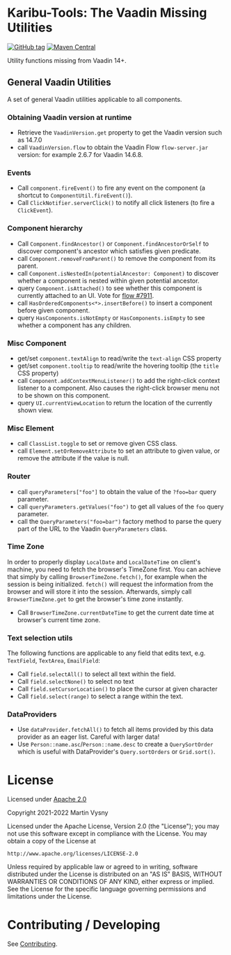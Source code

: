 # Karibu-Tools: The Vaadin Missing Utilities

[![GitHub tag](https://img.shields.io/github/tag/mvysny/karibu-tools.svg)](https://github.com/mvysny/karibu-tools/tags)
[![Maven Central](https://maven-badges.herokuapp.com/maven-central/com.github.mvysny.karibu-tools/karibu-tools/badge.svg)](https://maven-badges.herokuapp.com/maven-central/com.github.mvysny.karibu-tools/karibu-tools)

Utility functions missing from Vaadin 14+.

## General Vaadin Utilities

A set of general Vaadin utilities applicable to all components.

### Obtaining Vaadin version at runtime

* Retrieve the `VaadinVersion.get` property to get the Vaadin version such as 14.7.0
* call `VaadinVersion.flow` to obtain the Vaadin Flow `flow-server.jar` version: for example 2.6.7 for Vaadin 14.6.8.

### Events

* Call `component.fireEvent()` to fire any event on the component (a shortcut to `ComponentUtil.fireEvent()`).
* Call `ClickNotifier.serverClick()` to notify all click listeners (to fire a `ClickEvent`).

### Component hierarchy

* Call `Component.findAncestor()` or `Component.findAncestorOrSelf` to discover component's
  ancestor which satisfies given predicate.
* call `Component.removeFromParent()` to remove the component from its parent.
* call `Component.isNestedIn(potentialAncestor: Component)` to discover whether a component
  is nested within given potential ancestor.
* query `Component.isAttached()` to see whether this component is currently attached to an UI.
  Vote for [flow #7911](https://github.com/vaadin/flow/issues/7911).
* call `HasOrderedComponents<*>.insertBefore()` to insert a component before given component.
* query `HasComponents.isNotEmpty` or `HasComponents.isEmpty` to see whether a component
  has any children.

### Misc Component

* get/set `component.textAlign` to read/write the `text-align` CSS property
* get/set `component.tooltip` to read/write the hovering tooltip (the `title` CSS property)
* call `Component.addContextMenuListener()` to add the right-click context listener to a component.
  Also causes the right-click browser menu not to be shown on this component.
* query `UI.currentViewLocation` to return the location of the currently shown view.

### Misc Element

* call `ClassList.toggle` to set or remove given CSS class.
* call `Element.setOrRemoveAttribute` to set an attribute to given value, or remove the
  attribute if the value is null.

### Router

* call `queryParameters["foo"]` to obtain the value of the `?foo=bar` query parameter.
* call `queryParameters.getValues("foo")` to get all values of the `foo` query parameter.
* call the `QueryParameters("foo=bar")` factory method to parse the query part of the URL
  to the Vaadin `QueryParameters` class.

### Time Zone

In order to properly display `LocalDate` and `LocalDateTime` on client's machine, you need
to fetch the browser's TimeZone first. You can achieve that simply by calling `BrowserTimeZone.fetch()`,
for example when the session is being initialized. `fetch()` will request the information from
the browser and will store it into the session. Afterwards, simply
call `BrowserTimeZone.get` to get the browser's time zone instantly.

* Call `BrowserTimeZone.currentDateTime` to get the current date time at browser's current time zone.

### Text selection utils

The following functions are applicable to any field that edits text, e.g.
`TextField`, `TextArea`, `EmailField`:

* Call `field.selectAll()` to select all text within the field.
* Call `field.selectNone()` to select no text
* Call `field.setCursorLocation()` to place the cursor at given character
* Call `field.select(range)` to select a range within the text.

### DataProviders

* Use `dataProvider.fetchAll()` to fetch all items provided by this data provider as an eager list. Careful with larger data!
* Use `Person::name.asc`/`Person::name.desc` to create a `QuerySortOrder` which is useful with DataProvider's `Query.sortOrders`
  or `Grid.sort()`.

# License

Licensed under [Apache 2.0](https://www.apache.org/licenses/LICENSE-2.0.html)

Copyright 2021-2022 Martin Vysny

Licensed under the Apache License, Version 2.0 (the "License");
you may not use this software except in compliance with the License.
You may obtain a copy of the License at

    http://www.apache.org/licenses/LICENSE-2.0

Unless required by applicable law or agreed to in writing, software
distributed under the License is distributed on an "AS IS" BASIS,
WITHOUT WARRANTIES OR CONDITIONS OF ANY KIND, either express or implied.
See the License for the specific language governing permissions and
limitations under the License.

# Contributing / Developing

See [Contributing](CONTRIBUTING.md).
